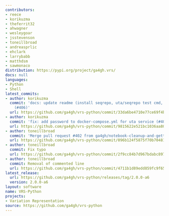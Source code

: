 ```yaml
---
contributors:
- reece
- korikuzma
- theferrit32
- ahwagner
- wesleygoar
- jsstevenson
- toneillbroad
- andreasprlic
- ehclark
- larrybabb
- matthdsm
- sawmonaco
distribution: https://pypi.org/project/ga4gh.vrs/
docs: null
languages:
- Python
- Shell
latest_commits:
- author: korikuzma
  commit: 'docs: update readme (install seqrepo, uta/seqrepo test cmd, + submodules)
    (#406)'
  url: https://github.com/ga4gh/vrs-python/commit/33da6be4710e77ce69f4b594f14c1674cf7c6ff0
- author: korikuzma
  commit: 'fix: add password to docker-compose.yml for uta service (#405)'
  url: https://github.com/ga4gh/vrs-python/commit/9815622e521bc1036aa80d4011853bbcb10a3708
- author: toneillbroad
  commit: 'Merge pull request #402 from ga4gh/notebook-cleanup-and-getting-started-series'
  url: https://github.com/ga4gh/vrs-python/commit/096b124f5875f70b70481be85e5b22691a2c1820
- author: toneillbroad
  commit: Fix typo
  url: https://github.com/ga4gh/vrs-python/commit/2f9cc84b7d967bdabc89798c3ff887bd1083b650
- author: toneillbroad
  commit: Removal of commented line
  url: https://github.com/ga4gh/vrs-python/commit/4711b1d89edd859fc9f65cb5302002ead3a47f62
latest_release:
  url: https://github.com/ga4gh/vrs-python/releases/tag/2.0.0-a6
  version: 2.0.0-a6
layout: software
name: VRS-Python
projects:
- Variation Representation
source: https://github.com/ga4gh/vrs-python
---
```



